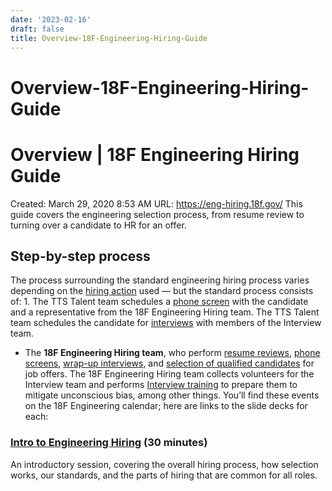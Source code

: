 ```yaml
---
date: '2023-02-16'
draft: false
title: Overview-18F-Engineering-Hiring-Guide
---
```


# Overview-18F-Engineering-Hiring-Guide

# Overview | 18F Engineering Hiring Guide
Created: March 29, 2020 8:53 AM
URL: https://eng-hiring.18f.gov/
This guide covers the engineering selection process, from resume review to turning over a candidate to HR for an offer.
## Step-by-step process
The process surrounding the standard engineering hiring process varies depending on the [hiring action](https://handbook.tts.gsa.gov/hiring/) used — but the standard process consists of:
1.
The TTS Talent team schedules a [phone screen](https://eng-hiring.18f.gov/phone-screens/) with the candidate and a representative from the 18F Engineering Hiring team.
The TTS Talent team schedules the candidate for [interviews](https://eng-hiring.18f.gov/interviews/) with members of the Interview team.
- The **18F Engineering Hiring team**, who perform [resume reviews](https://eng-hiring.18f.gov/resume-review/), [phone screens](https://eng-hiring.18f.gov/phone-screens/), [wrap-up interviews](https://eng-hiring.18f.gov/interviews/wrap-up/), and [selection of qualified candidates](https://eng-hiring.18f.gov/selection/) for job offers.
The 18F Engineering Hiring team collects volunteers for the Interview team and performs [Interview training](https://eng-hiring.18f.gov/) to prepare them to mitigate unconscious bias, among other things.
You’ll find these events on the 18F Engineering calendar; here are links to the slide decks for each:
### [Intro to Engineering Hiring](https://docs.google.com/a/gsa.gov/presentation/d/1HNHU7SNz95byy0c70DP54arFzhuRch5rUeC2tbBljdg/edit?usp=sharing) (30 minutes)
An introductory session, covering the overall hiring process, how selection works, our standards, and the parts of hiring that are common for all roles.
